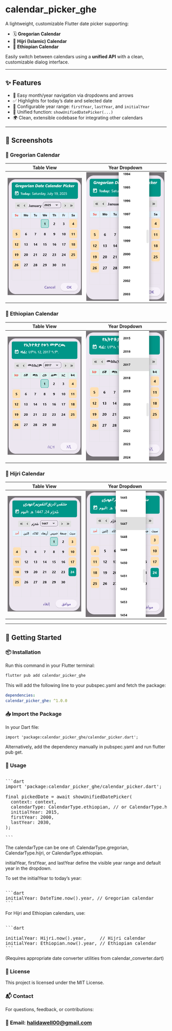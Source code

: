 # calendar_picker_ghe

A lightweight, customizable Flutter date picker supporting:

- 🗓️ **Gregorian Calendar**
- 🌙 **Hijri (Islamic) Calendar**
- 🗿 **Ethiopian Calendar**

Easily switch between calendars using a **unified API** with a clean, customizable dialog interface.

---

## ✨ Features

- 🔁 Easy month/year navigation via dropdowns and arrows
- ✅ Highlights for today’s date and selected date
- 📆 Configurable year range: `firstYear`, `lastYear`, and `initialYear`
- 🎯 Unified function: `showUnifiedDatePicker(...)`
- 🌍 Clean, extensible codebase for integrating other calendars

---

## 📸 Screenshots

### 📅 Gregorian Calendar

| Table View | Year Dropdown |
|------------|----------------|
| ![Gregorian Table](assets/screenshots/grig_table.PNG) | ![Gregorian Year](assets/screenshots/grig_year.PNG) |

### 🗿 Ethiopian Calendar

| Table View | Year Dropdown |
|------------|----------------|
| ![Ethiopian Table](assets/screenshots/eth_table.PNG) | ![Ethiopian Year](assets/screenshots/eth_year.PNG) |

### 🌙 Hijri Calendar

| Table View | Year Dropdown |
|------------|----------------|
| ![Hijri Table](assets/screenshots/Hijri_table.PNG) | ![Hijri Year](assets/screenshots/Hijri_year.PNG) |

---

## 🚀 Getting Started

### 📦 Installation

Run this command in your Flutter terminal:

```bash
flutter pub add calendar_picker_ghe
```
This will add the following line to your pubspec.yaml and fetch the package:

```yaml
dependencies:
calendar_picker_ghe: ^1.0.0
```
### 📥 Import the Package
In your Dart file:

```
import 'package:calendar_picker_ghe/calendar_picker.dart';
```
Alternatively, add the dependency manually in pubspec.yaml and run flutter pub get.

### 🧪 Usage
<pre lang="markdown"> 
```dart
import 'package:calendar_picker_ghe/calendar_picker.dart';

final pickedDate = await showUnifiedDatePicker(
  context: context,
  calendarType: CalendarType.ethiopian, // or CalendarType.hijri / .gregorian
  initialYear: 2015,
  firstYear: 2000,
  lastYear: 2030,
);

```
</pre>
The calendarType can be one of: CalendarType.gregorian, CalendarType.hijri, or CalendarType.ethiopian.

initialYear, firstYear, and lastYear define the visible year range and default year in the dropdown.

To set the initialYear to today’s year:

<pre lang="markdown"> 
```dart
initialYear: DateTime.now().year, // Gregorian calendar
```
</pre>
For Hijri and Ethiopian calendars, use:
<pre lang="markdown"> 
```dart

initialYear: Hijri.now().year,     // Hijri calendar
initialYear: Ethiopian.now().year, // Ethiopian calendar
```
</pre>
(Requires appropriate date converter utilities from calendar_converter.dart)

### 📝 License
This project is licensed under the MIT License.

### 📬 Contact
For questions, feedback, or contributions:

### 📧 Email: halidawell00@gmail.com
